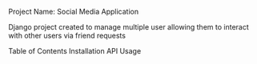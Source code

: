 Project Name: Social Media Application

Django project created to manage multiple user allowing them to interact with other users via friend requests

Table of Contents
Installation
API Usage
